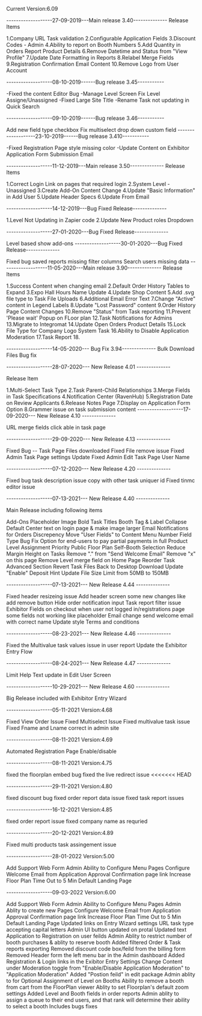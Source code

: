 Current Version:6.09

-------------------27-09-2019---Main release 3.40-------------- Release Items

1.Company URL Task validation 2.Configurable Application Fields 3.Discount Codes - Admin 4.Ability to report on Booth Numbers 5.Add Quantity in Orders Report Product Details 6.Remove Datetime and Status from "View Profile" 7.Update Date Formatting in Reports 8.Relabel Merge Fields 9.Registration Confirmation Email Content 10.Remove Logo from User Account

-------------------08-10-2019------Bug release 3.45-----------

-Fixed the content Editor Bug -Manage Level Screen Fix Level Assigne/Unassigned -Fixed Large Site Title -Rename Task not updating in Quick Search

-------------------09-10-2019------Bug release 3.46-----------

Add new field type checkbox
Fix multiselect drop down custom field
-------------------23-10-2019------Bug release 3.410-----------

-Fixed Registration Page style missing color -Update Content on Exhibitor Application Form Submission Email

-------------------11-12-2019---Main release 3.50-------------- Release Items

1.Correct Login Link on pages that required login 2.System Level - Unassigned 3.Create Add-On Content Change 4.Update "Basic Information" in Add User 5.Update Header Specs 6.Update From Email

-------------------14-12-2019---Bug Fixed Release--------------

1.Level Not Updating in Zapier code 2.Update New Product roles Dropdown

-------------------27-01-2020---Bug Fixed Release--------------

Level based show add-ons
-------------------30-01-2020---Bug Fixed Release--------------

Fixed bug saved reports missing filter columns
Search users missing data
-------------------11-05-2020---Main release 3.90-------------- Release Items

1.Success Content when changing email 2.Default Order History Tables to Expand 3.Expo Hall Hours Name Update 4.Update Shop Content 5.Add .svg file type to Task File Uploads 6.Additional Email Error Text 7.Change "Active" content in Legend Labels 8.Update "Lost Password" content 9.Order History Page Content Changes 10.Remove "Status" from Task reporting 11.Prevent 'Please wait' Popup on FLoor plan 12.Task Notifications for Admins 13.Migrate to Integromat 14.Update Open Orders Product Details 15.Lock File Type for Company Logo System Task 16.Ability to Disable Application Moderation 17.Task Report 18.

-------------------14-05-2020--- Bug Fix 3.94-------------- Bulk Download Files Bug fix

-------------------28-07-2020--- New Release 4.01 --------------

Release Item

1.Multi-Select Task Type
2.Task Parent-Child Relationships
3.Merge Fields in Task Specifications
4.Notification Center (RavenHub)
5.Registration Date on Review Applicants
6.Release Notes Page
7.Display on Application Form Option
8.Grammer issue on task submission content
-------------------17-09-2020--- New Release 4.10 --------------

URL merge fields click able in task page

-------------------29-09-2020--- New Release 4.13 --------------

Fixed Bug -- Task Page Files downloaded Fixed File remove issue Fixed Admin Task Page settings Update Fixed Admin Edit Task Page User Name

-------------------07-12-2020--- New Release 4.20 --------------

Fixed bug task description issue copy with other task uniquer id Fixed tinmc editor issue

-------------------07-13-2021--- New Release 4.40 --------------

Main Release including following items

Add-Ons Placeholder Image
Bold Task Titles
Booth Tag & Label Collapse Default
Center text on login page & make image larger
Email Notifications for Orders Discrepency
Move "User Fields" to Content Menu
Number Field Type Bug Fix
Option for end-users to pay partial payments in full
Product Level Assignment Priority
Public Floor Plan Self-Booth Selection
Reduce Margin Height on Tasks
Remove "." from "Send Welcome Email"
Remove "x" on this page
Remove Level merge field on Home Page
Reorder Task Advanced Section
Revert Task Files Back to Desktop Download
Update "Enable" Deposit Hint
Update File Size Limit from 50MB to 150MB

-------------------07-13-2021--- New Release 4.44 --------------

Fixed header resizeing issue 
Add header screen some new changes like add remove button
Hide order notification input 
Task report filter issue
Exhibitor Fields on checkout when user not logged in/registrations page some fields not working like placeholder
Email change send welcome email with correct name 
Update style Terms and conditions


-------------------08-23-2021--- New Release 4.46 --------------

Fixed the Multivalue task values issue in user report
Update the Exhibitor Entry Flow


-------------------08-24-2021--- New Release 4.47 --------------

Limit Help Text update in Edit User Screen


-------------------10-29-2021--- New Release 4.60 --------------

Big Release included with Exhibitor Entry Wizard


-------------------05-11-2021 Version:4.68

Fixed View Order Issue
Fixed Multiselect Issue
Fixed multivalue task issue
Fixed Fname and Lname correct in admin site


-------------------08-11-2021 Version:4.69

Automated Registration Page Enable/disable


-------------------08-11-2021 Version:4.75

fixed the floorplan embed bug 
fixed the live redirect issue
<<<<<<< HEAD


-------------------29-11-2021 Version:4.80

fixed discount bug
fixed order report data issue
fixed task report issues


-------------------16-12-2021 Version:4.85

fixed order report issue
fixed company name as requried

-------------------20-12-2021 Version:4.89

Fixed multi products task assingement issue

-------------------28-01-2022 Version:5.00


Add Support Web Form
Admin Ability to Configure Menu Pages
Configure Welcome Email from Application Approval
Confirmation page link
Increase Floor Plan Time Out to 5 Min
Default Landing Page


-------------------09-03-2022 Version:6.00

Add Support Web Form
Admin Ability to Configure Menu Pages
Admin Ablity to create new Pages
Configure Welcome Email from Application Approval
Confirmation page link
Increase Floor Plan Time Out to 5 Min
Default Landing Page
Updated links on Entry Wizard settings
URL task type accepting capital letters
Admin UI button updated on protal
Updated text Application to Registration on user feilds
Admin Ablity to restrict number of booth purchases & ablity to reserve booth
Added filtered Order & Task reports exporting
Removed discount code box/feild from the billing form
Removed Header form the left menu bar in the Admin dashboard
Added Registration & Login links in the Exibitor Entry Settings
Change Content under Moderation toggle from "Enable/Disable Application Moderation" to "Application Moderation"
Added "Postion feild" in edit package
Admin ablity to for Optional Assignment of Level on Booths
Ability to remove a booth from cart from the FloorPlan viewer
Ablity to set Floorplan's default zoom settings
Added Level and Booth fields in order reports
Admin ablity to assign a queue to their end users, and that rank will determine their ability to select a booth
Includes bugs fixes
